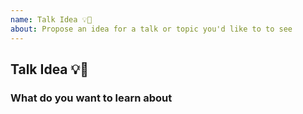 ```yaml
---
name: Talk Idea 💡🎤
about: Propose an idea for a talk or topic you'd like to to see
---
```


## Talk Idea 💡🎤

### What do you want to learn about